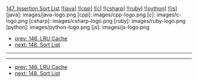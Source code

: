 [147. Insertion Sort List](https://leetcode.com/problems/insertion-sort-list/)
[![java]](https://github.com/leetcode-study-group/leetcode-java-solutions/blob/master/147-insertion-sort-list.md)
[![cpp]](https://github.com/leetcode-study-group/leetcode-cpp-solutions/blob/master/147-insertion-sort-list.md)
[![c]](https://github.com/leetcode-study-group/leetcode-c-solutions/blob/master/147-insertion-sort-list.md)
[![csharp]](https://github.com/leetcode-study-group/leetcode-csharp-solutions/blob/master/147-insertion-sort-list.md)
[![ruby]](https://github.com/leetcode-study-group/leetcode-ruby-solutions/blob/master/147-insertion-sort-list.md)
[![python]](https://github.com/leetcode-study-group/leetcode-python-solutions/blob/master/147-insertion-sort-list.md)
[![js]](https://github.com/leetcode-study-group/leetcode-js-solutions/blob/master/147-insertion-sort-list.md)
[java]: images/java-logo.png
[cpp]: images/cpp-logo.png
[c]: images/c-logo.png
[csharp]: images/csharp-logo.png
[ruby]: images/ruby-logo.png
[python]: images/python-logo.png
[js]: images/js-logo.png

- [prev: 146. LRU Cache](146-lru-cache.md)
- [next: 148. Sort List](148-sort-list.md)

---


---

- [prev: 146. LRU Cache](146-lru-cache.md)
- [next: 148. Sort List](148-sort-list.md)
